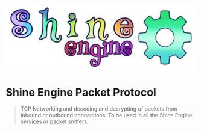 ![](shine.png)
# Shine Engine Packet Protocol

> TCP Networking and decoding and decrypting of packets from inbound or outbound connections. 
> To be used in all the Shine Engine services or packet sniffers.
